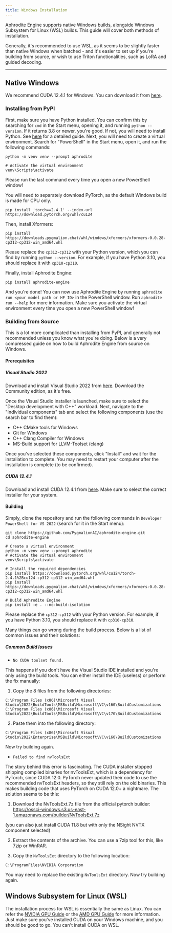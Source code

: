 ```yaml
---
title: Windows Installation
---
```


Aphrodite Engine supports native Windows builds, alongside Windows Subsystem for Linux (WSL) builds. This guide will cover both methods of installation.


Generally, it's recommended to use WSL, as it seems to be slightly faster than native Windows when batched - and it's easier to set up if you're building from source, or wish to use Triton functionalities, such as LoRA and guided decoding.
***
## Native Windows

We recommend CUDA 12.4.1 for Windows. You can download it from [here](https://developer.nvidia.com/cuda-12-4-1-download-archive).

### Installing from PyPI

First, make sure you have Python installed. You can confirm this by searching for `cmd` in the Start menu, opening it, and running `python --version`. If it returns 3.8 or newer, you're good. If not, you will need to install Python. See [here](https://phoenixnap.com/kb/how-to-install-python-3-windows) for a detailed guide. Next, you will need to create a virtual environment. Search for "PowerShell" in the Start menu, open it, and run the following commands:

```console
python -m venv venv --prompt aphrodite

# Activate the virtual environment
venv\Scripts\activate
```

Please run the last command every time you open a new PowerShell window!

You will need to separately download PyTorch, as the default Windows build is made for CPU only.

```console
pip install 'torch==2.4.1' --index-url https://download.pytorch.org/whl/cu124
```

Then, install Xformers:

```console
pip install https://downloads.pygmalion.chat/whl/windows/xformers/xformers-0.0.28-cp312-cp312-win_amd64.whl
```

Please replace the `cp312-cp312` with your Python version, which you can find by running `python --version`. For example, if you have Python 3.10, you should replace it with `cp310-cp310`.

Finally, install Aphrodite Engine:

```console
pip install aphrodite-engine
```

And you're done! You can now use Aphrodite Engine by running `aphrodite run <your model path or HF ID>` in the PowerShell window. Run `aphrodite run --help` for more information. Make sure you activate the virtual environment every time you open a new PowerShell window!

### Building from Source

This is a lot more complicated than installing from PyPI, and generally not recommended unless you know what you're doing. Below is a very compressed guide on how to build Aphrodite Engine from source on Windows.

#### Prerequisites

##### Visual Studio 2022
Download and install Visual Studio 2022 from [here](https://visualstudio.microsoft.com/downloads/). Download the Community edition, as it's free.

Once the Visual Studio installer is launched, make sure to select the "Desktop development with C++" workload. Next, navigate to the "Individual components" tab and select the following components (use the search bar to find them):

- C++ CMake tools for Windows
- Git for Windows
- C++ Clang Compiler for Windows
- MS-Build support for LLVM-Toolset (clang)

Once you've selected these components, click "Install" and wait for the installation to complete. You may need to restart your computer after the installation is complete (to be confirmed).

##### CUDA 12.4.1
Download and install CUDA 12.4.1 from [here](https://developer.nvidia.com/cuda-12-4-1-download-archive). Make sure to select the correct installer for your system.

#### Building

Simply, clone the repository and run the following commands in `Developer PowerShell for VS 2022` (search for it in the Start menu):

```console
git clone https://github.com/PygmalionAI/aphrodite-engine.git
cd aphrodite-engine

# Create a virtual environment
python -m venv venv --prompt aphrodite
# Activate the virtual environment
venv\Scripts\activate

# Install the required dependencies
pip install https://download.pytorch.org/whl/cu124/torch-2.4.1%2Bcu124-cp312-cp312-win_amd64.whl
pip install https://downloads.pygmalion.chat/whl/windows/xformers/xformers-0.0.28-cp312-cp312-win_amd64.whl

# Build Aphrodite Engine
pip install -e . --no-build-isolation
```

Please replace the `cp312-cp312` with your Python version. For example, if you have Python 3.10, you should replace it with `cp310-cp310`.

Many things can go wrong during the build process. Below is a list of common issues and their solutions:

##### Common Build Issues

- `No CUDA toolset found.`

This happens if you don't have the Visual Studio IDE installed and you're only using the build tools. You can either install the IDE (useless) or perform the fix manually:

1. Copy the 8 files from the following directories:

```
C:\Program Files (x86)\Microsoft Visual Studio\2022\BuildTools\MSBuild\Microsoft\VC\v160\BuildCustomizations
C:\Program Files (x86)\Microsoft Visual Studio\2022\BuildTools\MSBuild\Microsoft\VC\v170\BuildCustomizations
```

2. Paste them into the following directory:

```
C:\Program Files (x86)\Microsoft Visual Studio\2022\Enterprise\MSBuild\Microsoft\VC\v160\BuildCustomizations
```

Now try building again.

- `Failed to find nvToolsExt`

The story behind this error is fascinating. The CUDA installer stopped shipping compiled binaries for nvToolsExt, which is a dependency for PyTorch, since CUDA 12.0. PyTorch never updated their code to use the recommended nvToolsExt headers, so they still rely on the old binaries. This makes building code that uses PyTorch on CUDA 12.0+ a nightmare. The solution seems to be this:

1. Download the NvToolsExt.7z file from the official pytorch builder: https://ossci-windows.s3.us-east-1.amazonaws.com/builder/NvToolsExt.7z

(you can also just install CUDA 11.8 but with only the NSight NVTX component selected)

2. Extract the contents of the archive. You can use a 7zip tool for this, like 7zip or WinRAR.

3. Copy the `NvToolsExt` directory to the following location:

```
C:\ProgramFiles\NVIDIA Corporation
```

You may need to replace the existing `NvToolsExt` directory. Now try building again.


## Windows Subsystem for Linux (WSL)

The installation process for WSL is essentially the same as Linux. You can refer the [NVIDIA GPU Guide](/pages/installation/installation) or the [AMD GPU Guide](/pages/installation/installation-rocm) for more information. Just make sure you've installed CUDA on your Windows machine, and you should be good to go. You can't install CUDA on WSL.
